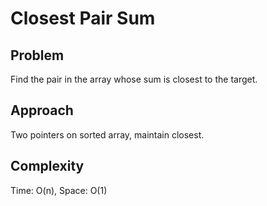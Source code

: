 # Closest Pair Sum

## Problem
Find the pair in the array whose sum is closest to the target.

## Approach
Two pointers on sorted array, maintain closest.

## Complexity
Time: O(n), Space: O(1)
